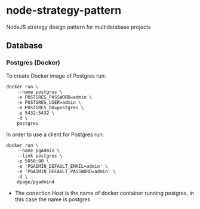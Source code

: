 # node-strategy-pattern

NodeJS strategy design pattern for multidatabase projects

## Database

### Postgres (Docker)

To create Docker image of Postgres run:

```shell
docker run \
    --name postgres \
    -e POSTGRES_PASSWORD=admin \
    -e POSTGRES_USER=admin \
    -e POSTGRES_DB=postgres \
    -p 5432:5432 \
    -d \
    postgres
```

In order to use a client for Postgres run:

```shell
docker run \
    --name pgAdmin \
    --link postgres \
    -p 5050:80 \
    -e 'PGADMIN_DEFAULT_EMAIL=admin' \
    -e 'PGADMIN_DEFAULT_PASSWORD=admin' \
    -d \
    dpage/pgadmin4

```

- The conection Host is the name of docker container running postgres, in this case the name is postgres

